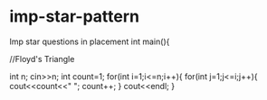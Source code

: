 # imp-star-pattern
Imp star questions in placement
int main(){

//Floyd's Triangle

int n;
    cin>>n;
    int count=1;
    for(int i=1;i<=n;i++){
        for(int j=1;j<=i;j++){
            cout<<count<<" ";
            count++;
        }
        cout<<endl;
    }

